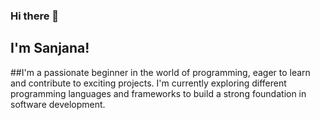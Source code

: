 ### Hi there 👋

## I'm Sanjana!

##I'm a passionate beginner in the world of programming, eager to learn and contribute to exciting projects. I'm currently exploring different programming languages and frameworks to build a strong foundation in software development.
